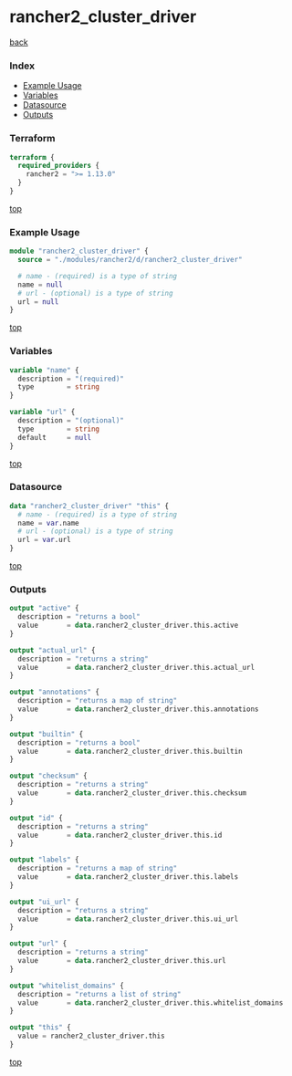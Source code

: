 # rancher2_cluster_driver

[back](../rancher2.md)

### Index

- [Example Usage](#example-usage)
- [Variables](#variables)
- [Datasource](#datasource)
- [Outputs](#outputs)

### Terraform

```terraform
terraform {
  required_providers {
    rancher2 = ">= 1.13.0"
  }
}
```

[top](#index)

### Example Usage

```terraform
module "rancher2_cluster_driver" {
  source = "./modules/rancher2/d/rancher2_cluster_driver"

  # name - (required) is a type of string
  name = null
  # url - (optional) is a type of string
  url = null
}
```

[top](#index)

### Variables

```terraform
variable "name" {
  description = "(required)"
  type        = string
}

variable "url" {
  description = "(optional)"
  type        = string
  default     = null
}
```

[top](#index)

### Datasource

```terraform
data "rancher2_cluster_driver" "this" {
  # name - (required) is a type of string
  name = var.name
  # url - (optional) is a type of string
  url = var.url
}
```

[top](#index)

### Outputs

```terraform
output "active" {
  description = "returns a bool"
  value       = data.rancher2_cluster_driver.this.active
}

output "actual_url" {
  description = "returns a string"
  value       = data.rancher2_cluster_driver.this.actual_url
}

output "annotations" {
  description = "returns a map of string"
  value       = data.rancher2_cluster_driver.this.annotations
}

output "builtin" {
  description = "returns a bool"
  value       = data.rancher2_cluster_driver.this.builtin
}

output "checksum" {
  description = "returns a string"
  value       = data.rancher2_cluster_driver.this.checksum
}

output "id" {
  description = "returns a string"
  value       = data.rancher2_cluster_driver.this.id
}

output "labels" {
  description = "returns a map of string"
  value       = data.rancher2_cluster_driver.this.labels
}

output "ui_url" {
  description = "returns a string"
  value       = data.rancher2_cluster_driver.this.ui_url
}

output "url" {
  description = "returns a string"
  value       = data.rancher2_cluster_driver.this.url
}

output "whitelist_domains" {
  description = "returns a list of string"
  value       = data.rancher2_cluster_driver.this.whitelist_domains
}

output "this" {
  value = rancher2_cluster_driver.this
}
```

[top](#index)